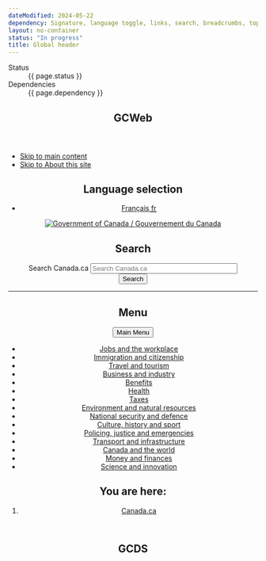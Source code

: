 ```yaml
---
dateModified: 2024-05-22
dependency: Signature, language toggle, links, search, breadcrumbs, top menu
layout: no-container
status: "In progress"
title: Global header
---
```

<div class="container">
  <dl class="dl-horizontal brdr-0">
    <dt>Status</dt>
    <dd><span class="label label-warning mrgn-lft-sm">{{ page.status }}</span></dd>
    <dt>Dependencies</dt>
    <dd><span class="label label-info mrgn-lft-sm">{{ page.dependency }}</span></dd>
  </dl>
</div>
<section class="panel panel-default hght-inhrt">
  <header class="panel-heading"><h2 class="panel-title">GCWeb</h2></header>
  <div class="panel-body">
    <nav>
      <ul id="wb-tphp">
        <li class="wb-slc"><a class="wb-sl" href="#wb-cont">Skip to main content</a></li>
        <li class="wb-slc visible-sm visible-md visible-lg"><a class="wb-sl" href="#wb-info">Skip to About this site</a></li>
      </ul>
    </nav>
    <header>
      <div id="wb-bnr" class="container"><div class="row">
        <section id="wb-lng" class="col-xs-3 col-sm-12 pull-right text-right">
          <h2 class="wb-inv">Language selection</h2>
          <ul class="list-inline mrgn-bttm-0">
            <li><a lang="fr" hreflang="fr" href="header-docs-fr.html">
                <span class="hidden-xs" translate="no">Français</span>
                <abbr title="Français" translate="no" class="visible-xs h3 mrgn-tp-sm mrgn-bttm-0 text-uppercase">fr</abbr>
            </a></li>
          </ul>
        </section>
        <div class="brand col-xs-9 col-sm-5 col-md-4" property="publisher" typeof="GovernmentOrganization">
          <a href="https://www.canada.ca/en.html" property="url">
            <img src="https://wet-boew.github.io/themes-dist/GCWeb/GCWeb/assets/sig-blk-en.svg" alt="Government of Canada" property="logo" /><span class="wb-inv"> / <span lang="fr">Gouvernement du Canada</span></span>
          </a>
          <meta property="name" content="Government of Canada">
          <meta property="areaServed" typeof="Country" content="Canada" />
          <link property="logo" href="https://wet-boew.github.io/themes-dist/GCWeb/GCWeb/assets/wmms-blk.svg" />
        </div>
        <section id="wb-srch" class="col-lg-offset-4 col-md-offset-4 col-sm-offset-2 col-xs-12 col-sm-5 col-md-4">
          <h2>Search</h2>
          <form action="https://www.canada.ca/en/sr/srb.html" name="cse-search-box" role="search">
            <div class="form-group wb-srch-qry">
              <label for="wb-srch-q" class="wb-inv">Search Canada.ca</label>
              <input id="wb-srch-q" list="wb-srch-q-ac" class="wb-srch-q form-control" name="q" type="search" value="" size="34" maxlength="170" placeholder="Search Canada.ca" />
              <datalist id="wb-srch-q-ac"></datalist>
            </div>
            <div class="form-group submit">
              <button type="submit" id="wb-srch-sub" class="btn btn-primary btn-small" name="wb-srch-sub"><span class="glyphicon-search glyphicon"></span><span class="wb-inv">Search</span></button>
            </div>
          </form>
        </section>
      </div>
    </div>
    <hr>
    <div class="container"><div class="row"><div class="col-md-8">
      <nav class="gcweb-menu" typeof="SiteNavigationElement">
        <h2 class="wb-inv">Menu</h2>
        <button type="button" aria-haspopup="true" aria-expanded="false"><span class="wb-inv">Main </span>Menu <span class="expicon glyphicon glyphicon-chevron-down"></span></button>
        <ul role="menu" aria-orientation="vertical" data-ajax-replace="https://www.canada.ca/content/dam/canada/sitemenu/sitemenu-v2-en.html"><li role="presentation"><a role="menuitem" href="https://www.canada.ca/en/services/jobs.html">Jobs and the workplace</a></li>
          <li role="presentation"><a role="menuitem" href="https://www.canada.ca/en/services/immigration-citizenship.html">Immigration and citizenship</a></li>
          <li role="presentation"><a role="menuitem" href="https://travel.gc.ca/">Travel and tourism</a></li>
          <li role="presentation"><a role="menuitem" href="https://www.canada.ca/en/services/business.html">Business and industry</a></li>
          <li role="presentation"><a role="menuitem" href="https://www.canada.ca/en/services/benefits.html">Benefits</a></li>
          <li role="presentation"><a role="menuitem" href="https://www.canada.ca/en/services/health.html">Health</a></li>
          <li role="presentation"><a role="menuitem" href="https://www.canada.ca/en/services/taxes.html">Taxes</a></li>
          <li role="presentation"><a role="menuitem" href="https://www.canada.ca/en/services/environment.html">Environment and natural resources</a></li>
          <li role="presentation"><a role="menuitem" href="https://www.canada.ca/en/services/defence.html">National security and defence</a></li>
          <li role="presentation"><a role="menuitem" href="https://www.canada.ca/en/services/culture.html">Culture, history and sport</a></li>
          <li role="presentation"><a role="menuitem" href="https://www.canada.ca/en/services/policing.html">Policing, justice and emergencies</a></li>
          <li role="presentation"><a role="menuitem" href="https://www.canada.ca/en/services/transport.html">Transport and infrastructure</a></li>
          <li role="presentation"><a role="menuitem" href="https://international.gc.ca/world-monde/index.aspx?lang=eng">Canada and the world</a></li>
          <li role="presentation"><a role="menuitem" href="https://www.canada.ca/en/services/finance.html">Money and finances</a></li>
          <li role="presentation"><a role="menuitem" href="https://www.canada.ca/en/services/science.html">Science and innovation</a></li></ul>
      </nav>
      </div></div></div>
      <nav id="wb-bc" property="breadcrumb">
        <h2>You are here:</h2>
        <div class="container">
          <ol class="breadcrumb" typeof="BreadcrumbList">
            <li property="itemListElement" typeof="ListItem">
              <a property="item" typeof="WebPage" href="https://www.canada.ca/en.html">
                <span property="name">Canada.ca</span>
              </a>
              <meta property="position" content="1">
            </li>
          </ol>
        </div>
      </nav>
    </header>
  </div>
</section>
<!-- <dl>
  <dt>Link colour:</dt>
  <dd>rgb(40, 65, 98)</dd>
  <dt>Font size:</dt>
  <dd>16px</dd>
  <dt>Focus:</dt>
  <dd>Outline-color: rgb(229, 151, 0)</dd>
  <dt>Styled state:</dt>
  <dd>
    <ul>
      <li>hover</li>
      <li>focus</li>
      <li>visited</li>
    </ul>
  </dd>
  <dt>Truncated:</dt>
  <dd>ellipsis</dd>
  <dt>Icon:</dt>
  <dd>Glyphicons, before</dd>
  <dt>Guidance:</dt>
  <dd>Incomplete (missing states, Figma file)</dd>
  <dt>Clickable:</dt>
  <dd>True</dd>
  <dt>First item:</dt>
  <dd>Canada.ca</dd>
</dl> -->
<section class="panel panel-default hght-inhrt">
  <header class="panel-heading"><h2 class="panel-title">GCDS</h2></header>
  <div class="panel-body">
    <gcds-header
    lang-href=""
    skip-to-href="#"
    >
    </gcds-header>
  </div>
</section>
<!-- <dl>
  <dt>Link colour:</dt>
  <dd>rgb(43, 67, 128)</dd>
  <dt>Font size:</dt>
  <dd> mobile: 16px | desktop: 20px</dd>
  <dt>Focus:</dt>
  <dd>Outline-color: rgb(5, 53, 210)</dd>
  <dt>Styled state:</dt>
  <dd>
    <ul>
      <li>hover</li>
      <li>focus</li>
    </ul>
  </dd>
  <dt>Truncated:</dt>
  <dd>-</dd>
  <dt>Icon:</dt>
  <dd>custom, after</dd>
  <dt>Guidance:</dt>
  <dd>Web, Figma, Storybook</dd>
  <dt>Clickable:</dt>
  <dd>True/False</dd>
  <dt>First item:</dt>
  <dd>Customizable</dd>
</dl> -->
